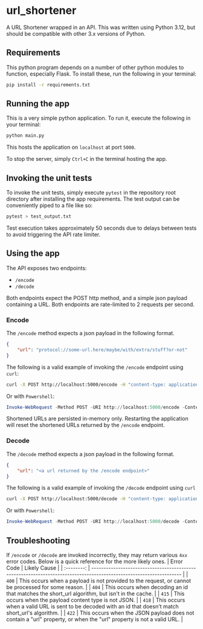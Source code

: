 # url_shortener
A URL Shortener wrapped in an API. This was written using Python 3.12, but should be compatible with other 3.x versions of Python.

## Requirements
This python program depends on a number of other python modules to function, especially Flask. To install these, run the following in your terminal:

```bash
pip install -r requirements.txt
```

## Running the app
This is a very simple python application. To run it, execute the following in your terminal:

```bash
python main.py
```
This hosts the application on `localhost` at port `5000`.

To stop the server, simply `Ctrl+C` in the terminal hosting the app.

## Invoking the unit tests
To invoke the unit tests, simply execute `pytest` in the repository root directory after installing the app requirements. The test output can be conveniently piped to a file like so:
```bash
pytest > test_output.txt
```
Test execution takes approximately 50 seconds due to delays between tests to avoid triggering the API rate limiter.

## Using the app
The API exposes two endpoints:
- `/encode`
- `/decode`

Both endpoints expect the POST http method, and a simple json payload containing a URL. Both endpoints are rate-limited to 2 requests per second.

### Encode
The `/encode` method expects a json payload in the following format.
```json
{
    "url": "protocol://some-url.here/maybe/with/extra/stuff?or-not"
}
```

The following is a valid example of invoking the `/encode` endpoint using `curl`:
```bash
curl -X POST http://localhost:5000/encode -H "content-type: application/json" -d '{"url":"https://www.google.com"}'
```
Or with `Powershell`:
```powershell
Invoke-WebRequest -Method POST -URI http://localhost:5000/encode -ContentType 'application/json' -Body '{"url":"https://www.google.com"}' 
```

Shortened URLs are persisted in-memory only. Restarting the application will reset the shortened URLs returned by the `/encode` endpoint.

### Decode
The `/decode` method expects a json payload in the following format.
```json
{
    "url": "<a url returned by the /encode endpoint>"
}
```

The following is a valid example of invoking the `/decode` endpoint using `curl`
```bash
curl -X POST http://localhost:5000/decode -H "content-type: application/json" -d '{"url":"http://url-encoder.test/m867nv"}'
```
Or with `Powershell`:
```powershell
Invoke-WebRequest -Method POST -URI http://localhost:5000/decode -ContentType 'application/json' -Body '{"url":"http://url-encoder.test/m867nv"}' 
```

## Troubleshooting

If `/encode` or `/decode` are invoked incorrectly, they may return various `4xx` error codes. Below is a quick reference for the more likely ones.
| Error Code | Likely Cause                                                                                                        |
| :--------: | ------------------------------------------------------------------------------------------------------------------- |
|   `400`    | This occurs when a payload is not provided to the request, or cannot be processed for some reason.                  |
|   `404`    | This occurs when decoding an id that matches the short_url algorithm, but isn't in the cache.                       |
|   `415`    | This occurs when the payload content type is not JSON.                                                              |
|   `418`    | This occurs when a valid URL is sent to be decoded with an id that doesn't match short_url's algorithm.             |
|   `422`    | This occurs when the JSON payload does not contain a "url" property, or when the "url" property is not a valid URL. |